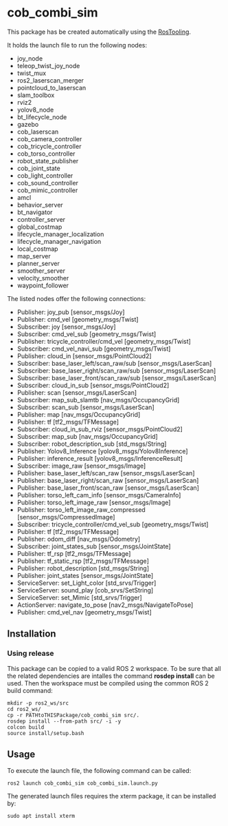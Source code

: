 # cob_combi_sim

This package has be created automatically using the [RosTooling](https://github.com/ipa320/RosTooling).


It holds the launch file to run the following nodes:
- joy_node
- teleop_twist_joy_node
- twist_mux
- ros2_laserscan_merger
- pointcloud_to_laserscan
- slam_toolbox
- rviz2
- yolov8_node
- bt_lifecycle_node
- gazebo
- cob_laserscan
- cob_camera_controller
- cob_tricycle_controller
- cob_torso_controller
- robot_state_publisher
- cob_joint_state
- cob_light_controller
- cob_sound_controller
- cob_mimic_controller
- amcl
- behavior_server
- bt_navigator
- controller_server
- global_costmap
- lifecycle_manager_localization
- lifecycle_manager_navigation
- local_costmap
- map_server
- planner_server
- smoother_server
- velocity_smoother
- waypoint_follower

The listed nodes offer the following connections:
- Publisher: joy_pub [sensor_msgs/Joy]
- Publisher: cmd_vel [geometry_msgs/Twist]
- Subscriber: joy [sensor_msgs/Joy]
- Subscriber: cmd_vel_sub [geometry_msgs/Twist]
- Publisher: tricycle_controller/cmd_vel [geometry_msgs/Twist]
- Subscriber: cmd_vel_navi_sub [geometry_msgs/Twist]
- Publisher: cloud_in [sensor_msgs/PointCloud2]
- Subscriber: base_laser_left/scan_raw/sub [sensor_msgs/LaserScan]
- Subscriber: base_laser_right/scan_raw/sub [sensor_msgs/LaserScan]
- Subscriber: base_laser_front/scan_raw/sub [sensor_msgs/LaserScan]
- Subscriber: cloud_in_sub [sensor_msgs/PointCloud2]
- Publisher: scan [sensor_msgs/LaserScan]
- Subscriber: map_sub_slamtb [nav_msgs/OccupancyGrid]
- Subscriber: scan_sub [sensor_msgs/LaserScan]
- Publisher: map [nav_msgs/OccupancyGrid]
- Publisher: tf [tf2_msgs/TFMessage]
- Subscriber: cloud_in_sub_rviz [sensor_msgs/PointCloud2]
- Subscriber: map_sub [nav_msgs/OccupancyGrid]
- Subscriber: robot_description_sub [std_msgs/String]
- Publisher: Yolov8_Inference [yolov8_msgs/Yolov8Inference]
- Publisher: inference_result [yolov8_msgs/InferenceResult]
- Subscriber: image_raw [sensor_msgs/Image]
- Publisher: base_laser_left/scan_raw [sensor_msgs/LaserScan]
- Publisher: base_laser_right/scan_raw [sensor_msgs/LaserScan]
- Publisher: base_laser_front/scan_raw [sensor_msgs/LaserScan]
- Publisher: torso_left_cam_info [sensor_msgs/CameraInfo]
- Publisher: torso_left_image_raw [sensor_msgs/Image]
- Publisher: torso_left_image_raw_compressed [sensor_msgs/CompressedImage]
- Subscriber: tricycle_controller/cmd_vel_sub [geometry_msgs/Twist]
- Publisher: tf [tf2_msgs/TFMessage]
- Publisher: odom_diff [nav_msgs/Odometry]
- Subscriber: joint_states_sub [sensor_msgs/JointState]
- Publisher: tf_rsp [tf2_msgs/TFMessage]
- Publisher: tf_static_rsp [tf2_msgs/TFMessage]
- Publisher: robot_description [std_msgs/String]
- Publisher: joint_states [sensor_msgs/JointState]
- ServiceServer: set_Light_color [std_srvs/Trigger]
- ServiceServer: sound_play [cob_srvs/SetString]
- ServiceServer: set_Mimic [std_srvs/Trigger]
- ActionServer: navigate_to_pose [nav2_msgs/NavigateToPose]
- Publisher: cmd_vel_nav [geometry_msgs/Twist]

## Installation

### Using release

This package can be copied to a valid ROS 2 workspace. To be sure that all the related dependencies are intalles the command **rosdep install** can be used.
Then the workspace must be compiled using the common ROS 2 build command:

```
mkdir -p ros2_ws/src
cd ros2_ws/
cp -r PATHtoTHISPackage/cob_combi_sim src/.
rosdep install --from-path src/ -i -y
colcon build
source install/setup.bash
```



## Usage


To execute the launch file, the following command can be called:

```
ros2 launch cob_combi_sim cob_combi_sim.launch.py 
```

The generated launch files requires the xterm package, it can be installed by:

```
sudo apt install xterm
```



